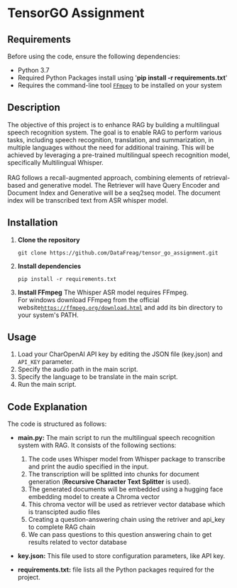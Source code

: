 # TensorGO Assignment
## Requirements
Before using the code, ensure the following dependencies:

- Python 3.7
- Required Python Packages install using '**pip install -r requirements.txt**'
- Requires  the command-line tool [`FFmpeg`](https://ffmpeg.org/) to be installed on your system
## Description
The objective of this project is to enhance RAG by building a multilingual speech recognition system.
The goal is to enable RAG to perform various tasks, including speech recognition, translation, and summarization, in multiple languages without the need for additional training.
This will be achieved by leveraging a pre-trained multilingual speech recognition model, specifically Multilingual Whisper.
<br><br>
RAG follows a recall-augmented approach, combining elements of retrieval-based and generative model.
The Retriever will have Query Encoder and Document Index and Generative will be a seq2seq model.
The document index will be transcribed text from ASR whisper model.
## Installation
1. **Clone the repository**

   `git clone https://github.com/DataFreag/tensor_go_assignment.git`

2. **Install dependencies**

   `pip install -r requirements.txt`

3. **Install FFmpeg**
   The Whisper ASR model requires FFmpeg.<br>
   For windows download FFmpeg from the official website[`https://ffmpeg.org/download.html`](https://ffmpeg.org/download.html) and add its bin directory to your system's PATH.
## Usage
1. Load your CharOpenAI API key by editing the JSON file (key.json) and `API_KEY` parameter.
2. Specify the audio path in the main script.
3. Specify the language to be translate in the main script.
4. Run the main script.
## Code Explanation
The code is structured as follows:

- **main.py:** The main script to run the multilingual speech recognition system with RAG. It consists of the following sections:
  1. The code uses Whisper model from Whisper package to transcribe and print the audio specified in the input.
  2. The transcription will be splitted into chunks for document generation (**Recursive Character Text Splitter** is used).
  3. The generated documents will be embedded using a hugging face embedding model to create a Chroma vector
  4. This chroma vector will be used as retriever vector database which is transcipted audio files
  5. Creating a question-answering chain using the retriver and api_key to complete RAG chain
  6. We can pass questions to this question answering chain to get results related to vector database

- **key.json:** This file used to store configuration parameters, like API key.
- **requirements.txt:** file lists all the Python packages required for the project.
